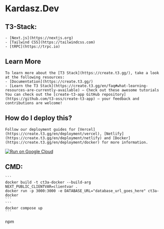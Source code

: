 # Kardasz.Dev

## T3-Stack:

    - [Next.js](https://nextjs.org)
    - [Tailwind CSS](https://tailwindcss.com)
    - [tRPC](https://trpc.io)

## Learn More

    To learn more about the [T3 Stack](https://create.t3.gg/), take a look at the following resources:
    - [Documentation](https://create.t3.gg/)
    - [Learn the T3 Stack](https://create.t3.gg/en/faq#what-learning-resources-are-currently-available) — Check out these awesome tutorials
    You can check out the [create-t3-app GitHub repository](https://github.com/t3-oss/create-t3-app) — your feedback and contributions are welcome!

## How do I deploy this?

    Follow our deployment guides for [Vercel](https://create.t3.gg/en/deployment/vercel), [Netlify](https://create.t3.gg/en/deployment/netlify) and [Docker](https://create.t3.gg/en/deployment/docker) for more information.

[![Run on Google Cloud](https://deploy.cloud.run/button.svg)](https://deploy.cloud.run)

## CMD:

    ```
    docker build -t ct3a-docker --build-arg NEXT_PUBLIC_CLIENTVAR=clientvar .
    docker run -p 3000:3000 -e DATABASE_URL="database_url_goes_here" ct3a-docker
    ```
    ```
    docker compose up
    ```

npm
